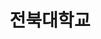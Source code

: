 ---
title: 전북대학교
summary: 인숙영이 재학 중인 전북대학교를 소개합니다.
type: landing
searchable: true

sections:
  - block: hero
    content:
      title: "전북대학교"
      subtitle: "Jeonbuk National University"
      text: |
        전북대학교에는 인숙영이 존재합니다.
      image:
        filename: 'uploads/jbnucampus.jpg'
        alt: '전북대학교 캠퍼스'
    design:
      background:
        gradient_start: '#ff2ecb7a'
        gradient_end: '#7c3aed'
        text_color_light: true
      spacing:
        padding: ['80px', '0', '80px', '0']

  - block: markdown
    content:
      title: "대학 소개"
      text: |
        전북대학교는 전라북도 전주시에 위치한 국립대학교입니다.
        
        1947년 설립된 이래로 지역과 국가 발전에 기여하는 인재를 양성해왔습니다.
        
        현재 전북대학교 학부생인 인숙영은 컴퓨터인공지능학부에서 공부하고 있습니다.
    design:
      columns: '1'
---